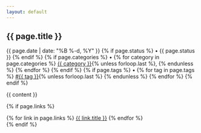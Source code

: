 ```yaml
---
layout: default
---
```

<article class="post">
  <h2>{{ page.title }}</h2>
  <div class="post-meta">
    <time datetime="{{ page.date | date_to_xmlschema }}">{{ page.date | date: "%B %-d, %Y" }}</time>
    {% if page.status %}
    • <span class="status">{{ page.status }}</span>
    {% endif %}
    {% if page.categories %}
    • <span class="categories">
      {% for category in page.categories %}
        <a href="/things/categories/{{ category | downcase }}" class="category">{{ category }}</a>{% unless forloop.last %}, {% endunless %}
      {% endfor %}
    </span>
    {% endif %}
    {% if page.tags %}
    • <span class="tags">
      {% for tag in page.tags %}
        <a href="/things/tags/{{ tag | downcase }}" class="tag">#{{ tag }}</a>{% unless forloop.last %} {% endunless %}
      {% endfor %}
    </span>
    {% endif %}
  </div>

  {{ content }}

  {% if page.links %}
  <div class="post-links">
    {% for link in page.links %}
    <a href="{{ link.url }}" class="post-link">{{ link.title }}</a>
    {% endfor %}
  </div>
  {% endif %}
</article> 